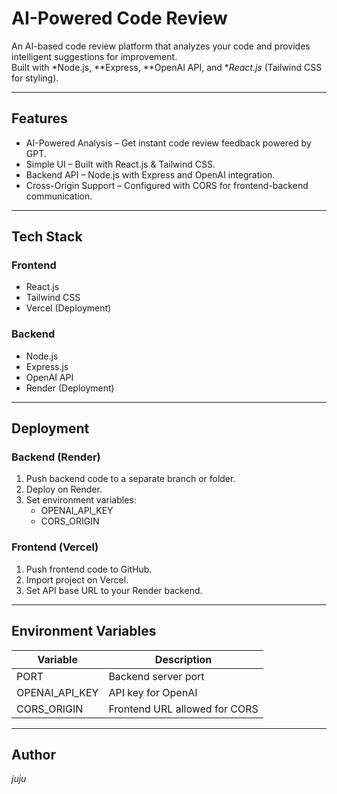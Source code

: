 # AI-Powered Code Review  

An AI-based code review platform that analyzes your code and provides intelligent suggestions for improvement.  
Built with *Node.js, **Express, **OpenAI API, and **React.js* (Tailwind CSS for styling).  

---

## Features
- AI-Powered Analysis – Get instant code review feedback powered by GPT.  
- Simple UI – Built with React.js & Tailwind CSS.  
- Backend API – Node.js with Express and OpenAI integration.  
- Cross-Origin Support – Configured with CORS for frontend-backend communication.  

---

## Tech Stack  

### Frontend  
- React.js  
- Tailwind CSS  
- Vercel (Deployment)  

### Backend  
- Node.js  
- Express.js  
- OpenAI API  
- Render (Deployment)  

---

## Deployment  

### Backend (Render)  
1. Push backend code to a separate branch or folder.  
2. Deploy on Render.  
3. Set environment variables:  
   - OPENAI_API_KEY  
   - CORS_ORIGIN  

### Frontend (Vercel)  
1. Push frontend code to GitHub.  
2. Import project on Vercel.  
3. Set API base URL to your Render backend.  

---

## Environment Variables  

| Variable         | Description                          |
|------------------|--------------------------------------|
| PORT           | Backend server port                  |
| OPENAI_API_KEY | API key for OpenAI                   |
| CORS_ORIGIN    | Frontend URL allowed for CORS        |

---

## Author  

*juju*  



